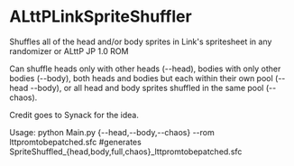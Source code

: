 # ALttPLinkSpriteShuffler
 Shuffles all of the head and/or body sprites in Link's spritesheet in any randomizer or ALttP JP 1.0 ROM

 Can shuffle heads only with other heads (--head), bodies with only other bodies (--body),
 both heads and bodies but each within their own pool (--head --body), or all head and body
 sprites shuffled in the same pool (--chaos).

 Credit goes to Synack for the idea.
 
 Usage: python Main.py {--head,--body,--chaos} --rom lttpromtobepatched.sfc #generates SpriteShuffled_{head,body,full,chaos}_lttpromtobepatched.sfc
